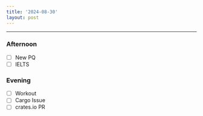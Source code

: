 ```yaml
---
title: '2024-08-30'
layout: post
---
```


---

### Afternoon

- [ ] New PQ
- [ ] IELTS

### Evening

- [ ] Workout
- [ ] Cargo Issue
- [ ] crates.io PR
